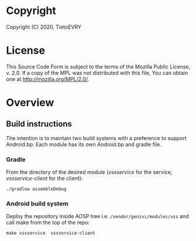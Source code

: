 # Copyright
Copyright (C) 2020, TietoEVRY

# License
This Source Code Form is subject to the terms of the Mozilla Public License, v. 2.0. If a copy of the MPL was not distributed with this file, You can obtain one at http://mozilla.org/MPL/2.0/.

# Overview
## Build instructions
The intention is to maintain two build systems with a preference to support Android.bp.
Each module has its own Android.bp and gradle file.

### Gradle
From the directory of the desired module (_vssservice_ for the service, _vssservice-client_ for the client):
```
./gradlew assembleDebug
```

### Android build system

Deploy the repository inside AOSP tree i.e. `/vendor/genivi/modules/vss` and call make from the top of the repo:
```
make vssservice  vssservice-client
```